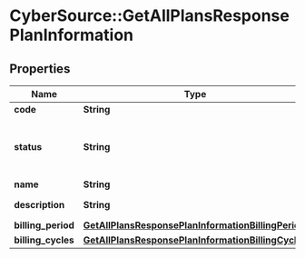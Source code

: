 # CyberSource::GetAllPlansResponsePlanInformation

## Properties
Name | Type | Description | Notes
------------ | ------------- | ------------- | -------------
**code** | **String** | Plan code  | [optional] 
**status** | **String** | Plan Status:  - &#x60;DRAFT&#x60;  - &#x60;ACTIVE&#x60;  - &#x60;INACTIVE&#x60;  | [optional] 
**name** | **String** | Plan name  | [optional] 
**description** | **String** | Plan description  | [optional] 
**billing_period** | [**GetAllPlansResponsePlanInformationBillingPeriod**](GetAllPlansResponsePlanInformationBillingPeriod.md) |  | [optional] 
**billing_cycles** | [**GetAllPlansResponsePlanInformationBillingCycles**](GetAllPlansResponsePlanInformationBillingCycles.md) |  | [optional] 


